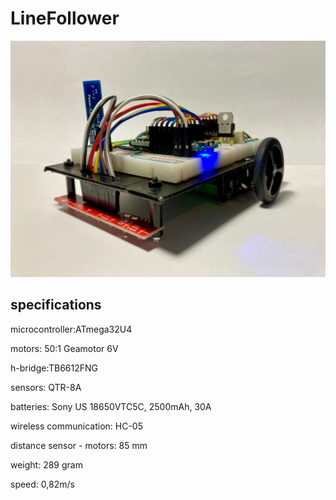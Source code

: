 # LineFollower

![A description of my image](images/LFR.jpg)

  
## specifications

microcontroller:ATmega32U4

motors: 50:1 Geamotor 6V

h-bridge:TB6612FNG

sensors: QTR-8A

batteries: Sony US 18650VTC5C, 2500mAh, 30A

wireless communication: HC-05

distance sensor - motors: 85 mm

weight: 289 gram

speed: 0,82m/s

